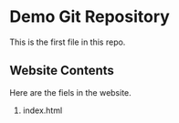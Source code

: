 # Demo Git Repository

This is the first file in this repo.

## Website Contents

Here are the fiels in the website.

1. index.html

